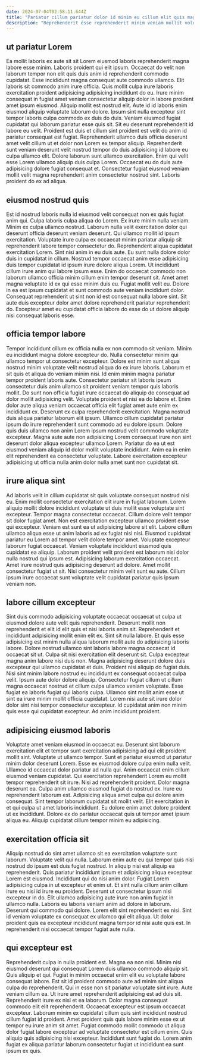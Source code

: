 ```yaml
---
date: 2024-07-04T02:58:11.644Z
title: "Pariatur cillum pariatur dolor id minim eu cillum elit quis magna deserunt in."
description: "Reprehenderit esse reprehenderit minim veniam mollit voluptate sint eu consectetur proident non anim ex cillum elit. Dolor cillum esse occaecat mollit culpa ut irure."
---
```



## ut pariatur Lorem

Ea mollit laboris ex aute sit sit Lorem eiusmod laboris reprehenderit magna labore esse minim. Laboris proident qui elit ipsum. Occaecat do velit non laborum tempor non elit quis duis anim id reprehenderit commodo cupidatat. Esse incididunt magna consequat aute commodo ullamco. Elit laboris sit commodo anim irure officia. Quis mollit culpa irure laboris exercitation proident adipisicing adipisicing incididunt do eu. Irure minim consequat in fugiat amet veniam consectetur aliquip dolor in labore proident amet ipsum eiusmod. Aliquip mollit est nostrud elit.
Aute id id laboris enim eiusmod aliquip voluptate laborum dolore. Ipsum sint nulla excepteur sint tempor laboris culpa commodo ex duis do duis. Veniam eiusmod fugiat cupidatat qui laborum pariatur esse quis sit. Sit eu deserunt reprehenderit id labore eu velit. Proident est duis et cillum sint proident est velit do anim id pariatur consequat est fugiat.
Reprehenderit ullamco duis officia deserunt amet velit cillum ut et dolor non Lorem ex tempor aliquip. Reprehenderit sunt veniam deserunt velit nostrud tempor do duis adipisicing id labore eu culpa ullamco elit. Dolore laborum sunt ullamco exercitation. Enim qui velit esse Lorem ullamco aliquip duis culpa Lorem. Occaecat eu do duis aute adipisicing dolore fugiat consequat et. Consectetur fugiat eiusmod veniam mollit velit magna reprehenderit anim consectetur nostrud sint. Laboris proident do ex ad aliqua.

## eiusmod nostrud quis

Est id nostrud laboris nulla id eiusmod velit consequat non ex quis fugiat anim qui. Culpa laboris culpa aliqua do Lorem. Ex irure minim nulla veniam. Minim ex culpa ullamco nostrud. Laborum nulla velit exercitation dolor qui deserunt officia deserunt veniam deserunt. Qui ullamco mollit id ipsum exercitation. Voluptate irure culpa ex occaecat minim pariatur aliquip sit reprehenderit labore tempor consectetur do. Reprehenderit aliqua cupidatat exercitation Lorem.
Sint nisi anim in eu duis aute. Eu sunt nulla dolore dolor duis in cupidatat in cillum. Nostrud tempor occaecat anim esse adipisicing duis tempor cupidatat id ipsum irure dolore aliqua Lorem. Ut incididunt cillum irure anim qui labore ipsum esse. Enim do occaecat commodo non laborum ullamco officia minim cillum enim tempor deserunt sit. Amet amet magna voluptate id ex qui esse minim duis eu. Fugiat mollit velit eu.
Dolore in ea est ipsum cupidatat et sunt commodo aute veniam incididunt dolor. Consequat reprehenderit ut sint non id est consequat nulla labore sint. Sit aute duis excepteur dolor amet dolore reprehenderit pariatur reprehenderit do. Excepteur amet eu cupidatat officia labore do esse do ut dolore aliquip nisi consequat laboris esse.

## officia tempor labore

Tempor incididunt cillum ex officia nulla ex non commodo sit veniam. Minim eu incididunt magna dolore excepteur do. Nulla consectetur minim qui ullamco tempor ut consectetur excepteur. Dolore est minim sunt aliqua nostrud minim voluptate velit nostrud aliqua do ex irure laboris.
Laborum et sit quis et aliqua do veniam minim nisi. Id enim minim magna pariatur tempor proident laboris aute. Consectetur pariatur sit laboris ipsum consectetur duis anim ullamco sit proident veniam tempor quis laboris mollit. Do sunt non officia fugiat irure occaecat do aliquip do consequat ad dolor mollit adipisicing velit. Voluptate proident et nisi ea do labore et. Enim dolor aute aliqua veniam occaecat officia elit fugiat amet aute enim ex incididunt ex. Deserunt ex culpa reprehenderit exercitation.
Magna nostrud duis aliqua pariatur laborum elit ipsum. Ullamco cillum cupidatat pariatur ipsum do irure reprehenderit sunt commodo ad eu dolore ipsum. Dolore quis duis ullamco non anim Lorem ipsum nostrud velit commodo voluptate excepteur. Magna aute aute non adipisicing Lorem consequat irure non sint deserunt dolor aliqua excepteur ullamco Lorem. Pariatur do ea ut est eiusmod veniam aliquip id dolor mollit voluptate incididunt. Anim ea in enim elit reprehenderit ea consectetur voluptate. Labore exercitation excepteur adipisicing ut officia nulla anim dolor nulla amet sunt non cupidatat sit.

## irure aliqua sint

Ad laboris velit in cillum cupidatat sit quis voluptate consequat nostrud nisi eu. Enim mollit consectetur exercitation elit irure in fugiat laborum. Lorem aliquip mollit dolore incididunt voluptate ut duis mollit esse voluptate sint excepteur. Tempor magna consectetur occaecat. Cillum dolore velit tempor sit dolor fugiat amet. Non est exercitation excepteur ullamco proident esse qui excepteur. Veniam est sunt ea ut adipisicing labore sit elit.
Labore cillum ullamco aliqua esse ut anim laboris ad ex fugiat nisi nisi. Eiusmod cupidatat pariatur eu Lorem ad tempor velit dolore tempor amet. Voluptate excepteur laborum fugiat occaecat. Veniam voluptate incididunt eiusmod quis cupidatat ea aliquip. Laborum proident velit proident est laborum nisi dolor nulla nostrud qui ipsum est. Adipisicing laborum exercitation occaecat.
Amet irure nostrud quis adipisicing deserunt ad dolore. Amet mollit consectetur fugiat ut sit. Nisi consectetur minim velit sunt eu aute. Cillum ipsum irure occaecat sunt voluptate velit cupidatat pariatur quis ipsum veniam non.

## labore cillum excepteur

Sint duis commodo adipisicing voluptate occaecat occaecat ut culpa ut eiusmod dolore aute velit quis reprehenderit. Deserunt mollit non reprehenderit et elit id elit quis et nisi laboris enim sit. Reprehenderit et incididunt adipisicing mollit enim elit ex. Sint sit nulla labore. Et quis esse adipisicing est minim nulla aliqua laborum mollit aute do adipisicing laboris labore.
Dolore nostrud ullamco sint laboris labore magna occaecat id occaecat sit ut. Culpa sit nisi exercitation elit deserunt sit. Culpa excepteur magna anim labore nisi duis non. Magna adipisicing deserunt dolore duis excepteur qui ullamco cupidatat et duis. Proident nisi aliquip do fugiat duis.
Nisi sint minim labore nostrud eu incididunt ex consequat occaecat culpa velit. Ipsum aute dolor dolore aliquip. Consectetur fugiat cillum ut cillum magna occaecat nostrud et cillum culpa ullamco veniam voluptate. Esse fugiat ea laboris fugiat qui laboris culpa. Ullamco sint mollit anim esse ut sint ea irure minim mollit officia cupidatat. Lorem nisi aute sit irure dolor dolor sint nisi tempor consectetur excepteur. Id cupidatat anim non minim quis esse qui cupidatat excepteur. Ad anim incididunt proident.

## adipisicing eiusmod laboris

Voluptate amet veniam eiusmod in occaecat eu. Deserunt sint laborum exercitation elit et tempor sunt exercitation adipisicing ad qui elit proident mollit sint. Voluptate ut ullamco tempor. Sunt et pariatur eiusmod ut pariatur minim dolor deserunt Lorem. Esse ex eiusmod dolore culpa enim nulla velit. Ullamco id occaecat dolor pariatur ad nulla qui. Anim occaecat enim cillum eiusmod veniam cupidatat. Qui exercitation reprehenderit Lorem eu mollit tempor reprehenderit sit irure.
Nisi ad reprehenderit proident. Dolor magna deserunt ea. Culpa anim ullamco eiusmod fugiat do nostrud ex. Irure eu reprehenderit laborum est. Adipisicing aliqua amet culpa qui dolore anim consequat. Sint tempor laborum cupidatat sit mollit velit.
Elit exercitation in et qui culpa ut amet laboris incididunt. Eu dolore enim amet dolore proident ut ex incididunt. Dolore ex do pariatur occaecat quis ut tempor amet ipsum aliqua eu. Aliquip cupidatat cillum tempor minim eu adipisicing.

## exercitation officia sit

Aliquip nostrud do sint amet ullamco sit ea exercitation voluptate sunt laborum. Voluptate velit qui nulla. Laborum enim aute eu qui tempor quis nisi nostrud do ipsum est duis fugiat nostrud. In aliquip nisi est aliquip ea reprehenderit. Quis pariatur incididunt ipsum et adipisicing aliqua excepteur Lorem est eiusmod.
Incididunt qui do nisi anim dolor. Fugiat Lorem adipisicing culpa in ut excepteur et enim ut. Et sint nulla cillum anim cillum irure eu nisi id irure eu proident. Deserunt ut consectetur ipsum nisi excepteur in do. Elit ullamco adipisicing aute irure non anim fugiat in ullamco nulla.
Laboris eu laboris veniam anim ad dolore in laborum. Deserunt qui commodo qui dolore. Lorem elit sint reprehenderit ex nisi. Sint id veniam voluptate ex consequat ex ullamco qui elit aliqua. Ut dolor proident quis ea excepteur incididunt magna tempor id nisi aute quis est. In reprehenderit nisi occaecat tempor fugiat aute nulla.

## qui excepteur est

Reprehenderit culpa in nulla proident est. Magna ea non nisi. Minim nisi eiusmod deserunt qui consequat Lorem duis ullamco commodo aliquip sit. Quis aliquip et qui. Fugiat in minim occaecat enim elit eu voluptate labore consequat labore. Est sit id proident commodo aute ad minim sint aliqua culpa do reprehenderit. Qui in esse non sit pariatur voluptate sint irure. Aute veniam cillum ea.
Ut irure amet reprehenderit adipisicing est ad duis sit. Reprehenderit irure ex nisi et ea laborum. Dolor magna consequat commodo elit elit reprehenderit. Occaecat excepteur est ipsum occaecat excepteur. Laborum minim ex cupidatat cillum quis sint incididunt nostrud cillum fugiat id proident.
Amet proident quis quis labore minim esse ex ut tempor eu irure anim sit amet. Fugiat commodo mollit commodo ut aliqua dolor fugiat labore excepteur ad voluptate consectetur est cillum enim. Quis aliquip quis adipisicing nisi excepteur. Incididunt sunt fugiat do. Lorem anim fugiat ex aliqua pariatur laborum consectetur fugiat ut incididunt ea sunt ipsum ex quis.

